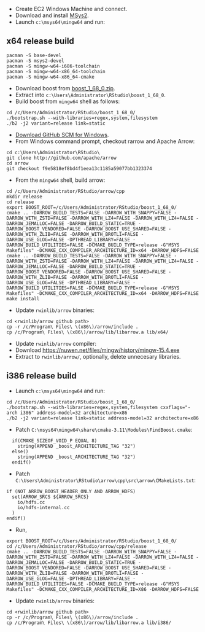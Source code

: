 - Create EC2 Windows Machine and connect.
- Download and install [MSys2](https://www.msys2.org/).
- Launch `c:\msys64\mingw64` and run:

## x64 release build

```
pacman -S base-devel
pacman -S msys2-devel
pacman -S mingw-w64-i686-toolchain
pacman -S mingw-w64-x86_64-toolchain
pacman -S mingw-w64-x86_64-cmake
```

- Download boost from [boost_1_68_0.zip](https://dl.bintray.com/boostorg/release/1.68.0/source/).
- Extract into `c:\Users\Administrator\RStudio\boost_1_68_0`.
- Build boost from `mingw64` shell as follows:

```
cd /c/Users/Administrator/RStudio/boost_1_68_0/
./bootstrap.sh --with-libraries=regex,system,filesystem
./b2 -j2 variant=release link=static
```

- [Download GitHub SCM for Windows](https://git-scm.com/downloads).
- From Windows command prompt, checkout rarrow and Apache Arrow:

```
cd c:\Users\Administrator\RStudio\
git clone http://github.com/apache/arrow
cd arrow
git checkout f9e5818ef8bd4f1eea13c1185a59077bb1323374
```

- From the `mingw64` shell, build arrow:

```
cd /c/Users/Administrator/RStudio/arrow/cpp
mkdir release
cd release
export BOOST_ROOT=/c/Users/Administrator/RStudio/boost_1_68_0/
cmake .. -DARROW_BUILD_TESTS=FALSE -DARROW_WITH_SNAPPY=FALSE -DARROW_WITH_ZSTD=FALSE -DARROW_WITH_LZ4=FALSE -DARROW_WITH_LZ4=FALSE -DARROW_JEMALLOC=FALSE -DARROW_BUILD_STATIC=TRUE -DARROW_BOOST_VENDORED=FALSE -DARROW_BOOST_USE_SHARED=FALSE -DARROW_WITH_ZLIB=FALSE -DARROW_WITH_BROTLI=FALSE -DARROW_USE_GLOG=FALSE -DPTHREAD_LIBRARY=FALSE -DARROW_BUILD_UTILITIES=FALSE -DCMAKE_BUILD_TYPE=release -G"MSYS Makefiles" -DCMAKE_CXX_COMPILER_ARCHITECTURE_ID=x64 -DARROW_HDFS=FALSE
cmake .. -DARROW_BUILD_TESTS=FALSE -DARROW_WITH_SNAPPY=FALSE -DARROW_WITH_ZSTD=FALSE -DARROW_WITH_LZ4=FALSE -DARROW_WITH_LZ4=FALSE -DARROW_JEMALLOC=FALSE -DARROW_BUILD_STATIC=TRUE -DARROW_BOOST_VENDORED=FALSE -DARROW_BOOST_USE_SHARED=FALSE -DARROW_WITH_ZLIB=FALSE -DARROW_WITH_BROTLI=FALSE -DARROW_USE_GLOG=FALSE -DPTHREAD_LIBRARY=FALSE -DARROW_BUILD_UTILITIES=FALSE -DCMAKE_BUILD_TYPE=release -G"MSYS Makefiles" -DCMAKE_CXX_COMPILER_ARCHITECTURE_ID=x64 -DARROW_HDFS=FALSE
make install
```

- Update `rwinlib/arrow` binaries:

```
cd <rwinlib/arrow github path>
cp -r /c/Program\ Files\ \(x86\)/arrow/include .
cp /c/Program\ Files\ \(x86\)/arrow/lib/libarrow.a lib/x64/
```

- Update `rwinlib/arrow` compiler:
- Download https://nuwen.net/files/mingw/history/mingw-15.4.exe
- Extract to `rwinlib/arrow/`, optionally, delete unnecesary libraries.

## i386 release build

- Launch `c:\msys64\mingw64` and run:

```
cd /c/Users/Administrator/RStudio/boost_1_68_0/
./bootstrap.sh --with-libraries=regex,system,filesystem cxxflags="-arch i386" address-model=32 architecture=x86
./b2 -j2 variant=release link=static address-model=32 architecture=x86
```

- Patch `C:\msys64\mingw64\share\cmake-3.11\Modules\FindBoost.cmake`:

```
  if(CMAKE_SIZEOF_VOID_P EQUAL 8)
    string(APPEND _boost_ARCHITECTURE_TAG "32")
  else()
    string(APPEND _boost_ARCHITECTURE_TAG "32")
  endif()
```

- Patch `C:\Users\Administrator\RStudio\arrow\cpp\src\arrow\CMakeLists.txt`:

```
if (NOT ARROW_BOOST_HEADER_ONLY AND ARROW_HDFS)
  set(ARROW_SRCS ${ARROW_SRCS}
    io/hdfs.cc
    io/hdfs-internal.cc
  )
endif()
```

- Run,

```
export BOOST_ROOT=/c/Users/Administrator/RStudio/boost_1_68_0/
cd /c/Users/Administrator/RStudio/arrow/cpp/release
cmake .. -DARROW_BUILD_TESTS=FALSE -DARROW_WITH_SNAPPY=FALSE -DARROW_WITH_ZSTD=FALSE -DARROW_WITH_LZ4=FALSE -DARROW_WITH_LZ4=FALSE -DARROW_JEMALLOC=FALSE -DARROW_BUILD_STATIC=TRUE -DARROW_BOOST_VENDORED=FALSE -DARROW_BOOST_USE_SHARED=FALSE -DARROW_WITH_ZLIB=FALSE -DARROW_WITH_BROTLI=FALSE -DARROW_USE_GLOG=FALSE -DPTHREAD_LIBRARY=FALSE -DARROW_BUILD_UTILITIES=FALSE -DCMAKE_BUILD_TYPE=release -G"MSYS Makefiles" -DCMAKE_CXX_COMPILER_ARCHITECTURE_ID=X86 -DARROW_HDFS=FALSE
```

- Update `rwinlib/arrow` binaries:

```
cd <rwinlib/arrow github path>
cp -r /c/Program\ Files\ \(x86\)/arrow/include .
cp /c/Program\ Files\ \(x86\)/arrow/lib/libarrow.a lib/i386/
```
